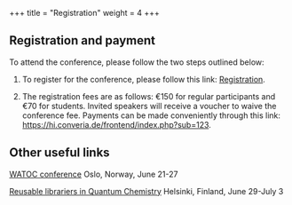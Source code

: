 +++
title = "Registration"
weight = 4
+++


<!---

**TODO** 

- Add link to registration form
- On-site or online? (If online is a possibility!)
- Abstract submission
- Deadlines

--->

## Registration and payment
To attend the conference, please follow the two steps outlined below:

1. To register for the conference, please follow this link: [Registration](https://forms.gle/VPC8UDni7dvzs82u7). 

2. The registration fees are as follows: €150 for regular participants and €70 for students. Invited speakers will receive a voucher to waive the conference fee. Payments can be made conveniently through this link: https://hi.converia.de/frontend/index.php?sub=123.



## Other useful links
[WATOC conference](https://www.watoc2025.no) Oslo, Norway, June 21-27

[Reusable librariers in Quantum Chemistry](https://www.helsinki.fi/en/conferences/reusable-libraries-quantum-chemistry-2025) Helsinki, Finland, June 29-July 3
